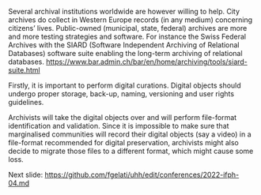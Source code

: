 Several archival institutions worldwide are however willing to help. City archives do collect in Western Europe records (in any medium) concerning citizens’ lives. Public-owned (municipal, state, federal) archives are more and more testing strategies and software. For instance the Swiss Federal Archives with the SIARD (Software Independent Archiving of Relational Databases) software suite enabling the long-term archiving of relational databases.
https://www.bar.admin.ch/bar/en/home/archiving/tools/siard-suite.html

Firstly, it is important to perform digital curations. Digital objects should undergo proper storage, back-up, naming, versioning and user rights guidelines.

Archivists will take the digital objects over and will perform file-format identification and validation. Since it is impossible to make sure that marginalised communities will record their digital objects (say a video) in a file-format recommended for digital preservation, archivists might also decide to migrate those files to a different format, which might cause some loss.

Next slide: https://github.com/fgelati/uhh/edit/conferences/2022-ifph-04.md

